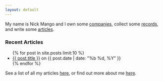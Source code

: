 ```yaml
---
layout: default
---
```


My name is Nick Mango and I own some [companies](/about), collect some [records](http://nick.limitedpressing.com), and write some [articles](/articles).

### Recent Articles

<ul>
  {% for post in site.posts limit:10 %}
    <li><a href="{% if post.permalink %}{{ post.permalink }}{% else %}{{ post.url }}{% endif %}">{{ post.title }}</a> on {{ post.date | date: "%b %d, %Y" }}</li>
  {% endfor %}
</ul>

See a list of all my articles [here](/articles), or find out more about me [here](/about).